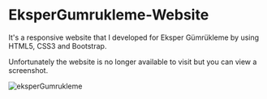 # EksperGumrukleme-Website

It's a responsive website that I developed for Eksper Gümrükleme by using HTML5, CSS3 and Bootstrap.

Unfortunately the website is no longer available to visit but you can view a screenshot.

![eksperGumrukleme](https://i.hizliresim.com/oCbN9t.png)
